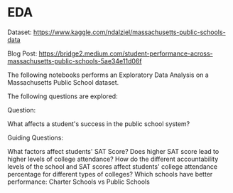 # EDA

Dataset: https://www.kaggle.com/ndalziel/massachusetts-public-schools-data

Blog Post: https://bridge2.medium.com/student-performance-across-massachusetts-public-schools-5ae34e11d06f

The following notebooks performs an Exploratory Data Analysis on a Massachusetts Public School dataset.

The following questions are explored:

Question:

What affects a student's success in the public school system?

Guiding Questions:

What factors affect students' SAT Score?
Does higher SAT score lead to higher levels of college attendance?
How do the different accountability levels of the school and SAT scores affect students' college attendance percentage for different types of colleges?
Which schools have better performance: Charter Schools vs Public Schools
